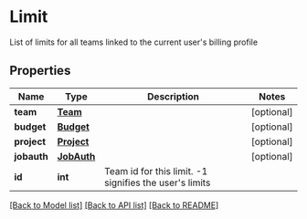 # Limit

List of limits for all teams linked to the current user's billing profile
## Properties
Name | Type | Description | Notes
------------ | ------------- | ------------- | -------------
**team** | [**Team**](Team.md) |  | [optional] 
**budget** | [**Budget**](Budget.md) |  | [optional] 
**project** | [**Project**](Project.md) |  | [optional] 
**jobauth** | [**JobAuth**](JobAuth.md) |  | [optional] 
**id** | **int** | Team id for this limit. -1 signifies the user&#39;s limits | 

[[Back to Model list]](../README.md#documentation-for-models) [[Back to API list]](../README.md#documentation-for-api-endpoints) [[Back to README]](../README.md)



